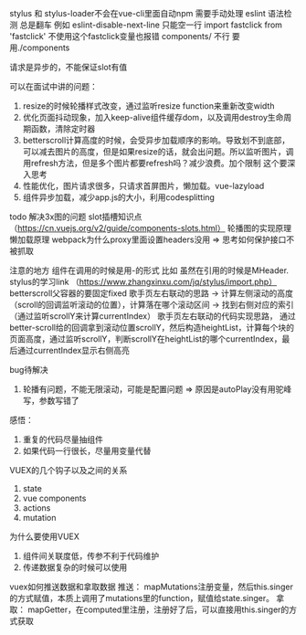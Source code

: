 stylus 和 stylus-loader不会在vue-cli里面自动npm 需要手动处理
eslint 语法检测 总是翻车 
例如 eslint-disable-next-line 只能空一行
import fastclick from 'fastclick' 不使用这个fastclick变量也报错
components/ 不行 要用./components

请求是异步的，不能保证slot有值

可以在面试中讲的问题：
1. resize的时候轮播样式改变，通过监听resize function来重新改变width
2. 优化页面抖动现象，加入keep-alive组件缓存dom，以及调用destroy生命周期函数，清除定时器
3. betterscroll计算高度的时候，会受异步加载顺序的影响。导致划不到底部，可以减去图片的高度，但是如果resize的话，就会出问题。所以监听图片，调用refresh方法，但是多个图片都要refresh吗？减少浪费。加个限制 这个要深入思考
4. 性能优化，图片请求很多，只请求首屏图片，懒加载。vue-lazyload
5. 组件异步加载，减少app.js的大小，利用codesplitting

todo 
解决3x图的问题
slot插槽知识点（https://cn.vuejs.org/v2/guide/components-slots.html）
轮播图的实现原理
懒加载原理
webpack为什么proxy里面设置headers没用 => 思考如何保护接口不被抓取

注意的地方
组件在调用的时候是用-的形式  比如 <m-header></m-header> 虽然在引用的时候是MHeader.
stylus的学习link （https://www.zhangxinxu.com/jq/stylus/import.php）
betterscroll父容器的要固定fixed
歌手页左右联动的思路 -> 计算左侧滚动的高度（scroll的回调监听滚动的位置），计算落在哪个滚动区间 -> 找到右侧对应的索引（通过监听scrollY来计算currentIndex）
歌手页左右联动的代码实现思路， 通过better-scroll给的回调拿到滚动位置scrollY，然后构造heightList，计算每个块的页面高度，通过监听scrollY，判断scrollY在heightList的哪个currentIndex，最后通过currentIndex显示右侧高亮

bug待解决
1. 轮播有问题，不能无限滚动，可能是配置问题 => 原因是autoPlay没有用驼峰写，参数写错了

感悟：
1. 重复的代码尽量抽组件
2. 如果代码一行很长，尽量用变量代替

VUEX的几个钩子以及之间的关系
1. state 
2. vue components
3. actions
4. mutation

为什么要使用VUEX
1. 组件间关联度低，传参不利于代码维护
2. 传递数据复杂的时候可以使用

vuex如何推送数据和拿取数据
推送： mapMutations注册变量，然后this.singer的方式赋值，本质上调用了mutations里的function，赋值给state.singer。
拿取： mapGetter，在computed里注册，注册好了后，可以直接用this.singer的方式获取
